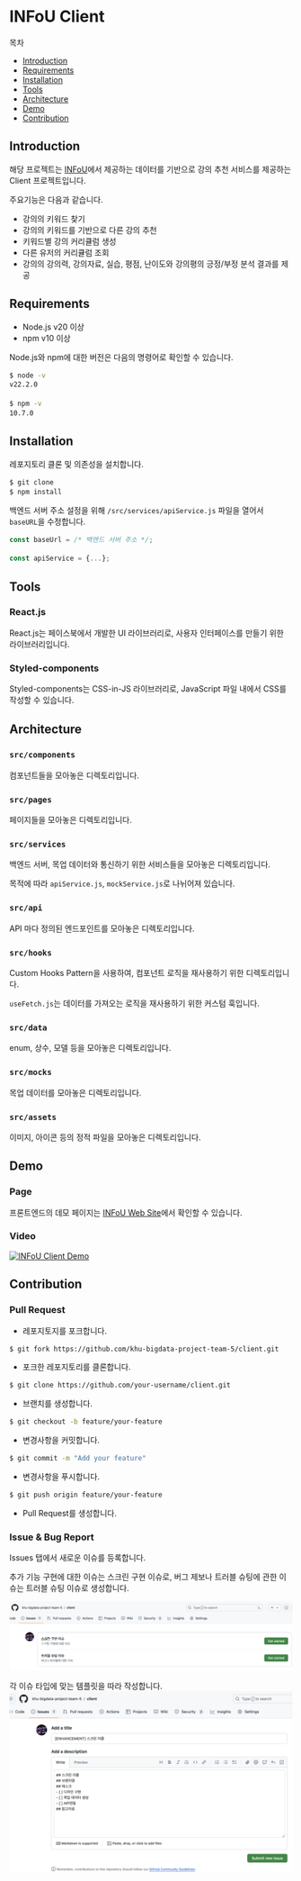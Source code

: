 # INFoU Client

목차

- [Introduction](#Introduction)
- [Requirements](#Requirements)
- [Installation](#Installation)
- [Tools](#Tools)
- [Architecture](#Architecture)
- [Demo](#Demo)
- [Contribution](#Contribution)

## Introduction

해당 프로젝트는 [INFoU](https://github.com/philip-lee-khu/2024-BIGDATA-PROJECT-5)에서 제공하는 데이터를 기반으로 강의 추천 서비스를 제공하는 Client 프로젝트입니다.

주요기능은 다음과 같습니다.

- 강의의 키워드 찾기
- 강의의 키워드를 기반으로 다른 강의 추천
- 키워드별 강의 커리큘럼 생성
- 다른 유저의 커리큘럼 조회
- 강의의 강의력, 강의자료, 실습, 평점, 난이도와 강의평의 긍정/부정 분석 결과를 제공

## Requirements

- Node.js v20 이상
- npm v10 이상

Node.js와 npm에 대한 버전은 다음의 명령어로 확인할 수 있습니다.

```bash
$ node -v
v22.2.0

$ npm -v
10.7.0
```

## Installation

레포지토리 클론 및 의존성을 설치합니다.

```bash
$ git clone
$ npm install
```

백엔드 서버 주소 설정을 위해 `/src/services/apiService.js` 파일을 열어서 `baseURL`을 수정합니다.

```javascript
const baseUrl = /* 백엔드 서버 주소 */;

const apiService = {...};
```

## Tools

### React.js

React.js는 페이스북에서 개발한 UI 라이브러리로, 사용자 인터페이스를 만들기 위한 라이브러리입니다.

### Styled-components

Styled-components는 CSS-in-JS 라이브러리로, JavaScript 파일 내에서 CSS를 작성할 수 있습니다.

## Architecture

### `src/components`

컴포넌트들을 모아놓은 디렉토리입니다.

### `src/pages`

페이지들을 모아놓은 디렉토리입니다.

### `src/services`

백엔드 서버, 목업 데이터와 통신하기 위한 서비스들을 모아놓은 디렉토리입니다.

목적에 따라 `apiService.js`, `mockService.js`로 나뉘어져 있습니다.

### `src/api`

API 마다 정의된 엔드포인트를 모아놓은 디렉토리입니다.

### `src/hooks`

Custom Hooks Pattern을 사용하여, 컴포넌트 로직을 재사용하기 위한 디렉토리입니다.

`useFetch.js`는 데이터를 가져오는 로직을 재사용하기 위한 커스텀 훅입니다.

### `src/data`

enum, 상수, 모델 등을 모아놓은 디렉토리입니다.

### `src/mocks`

목업 데이터를 모아놓은 디렉토리입니다.

### `src/assets`

이미지, 아이콘 등의 정적 파일을 모아놓은 디렉토리입니다.

## Demo

### Page

프론트엔드의 데모 페이지는 [INFoU Web Site](http://infou-react-client.s3-website.ap-northeast-2.amazonaws.com/)에서 확인할 수 있습니다.

### Video

[![INFoU Client Demo](https://img.youtube.com/vi/Ev2cvt--sRk/0.jpg)](https://youtu.be/Ev2cvt--sRk)

## Contribution

### Pull Request

- 레포지토지를 포크합니다.

```bash
$ git fork https://github.com/khu-bigdata-project-team-5/client.git
```

- 포크한 레포지토리를 클론합니다.

```bash
$ git clone https://github.com/your-username/client.git
```

- 브랜치를 생성합니다.

```bash
$ git checkout -b feature/your-feature
```

- 변경사항을 커밋합니다.

```bash
$ git commit -m "Add your feature"
```

- 변경사항을 푸시합니다.

```bash
$ git push origin feature/your-feature
```

- Pull Request를 생성합니다.

### Issue & Bug Report

Issues 탭에서 새로운 이슈를 등록합니다.

추가 기능 구현에 대한 이슈는 스크린 구현 이슈로, 버그 제보나 트러블 슈팅에 관한 이슈는 트러블 슈팅 이슈로 생성합니다.

![issue-1](img/issue-1.png)

각 이슈 타입에 맞는 템플릿을 따라 작성합니다.
![issue-2](img/issue-2.png)

